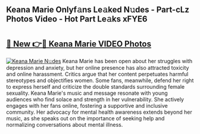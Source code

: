 ## Keana Marie Onlyf𝚊ns Le𝚊ked N𝚞des - Part-cLz Photos Video - Hot Part Le𝚊ks xFYE6

# <h2><a href="http://ac4540.deff.icu/?id=Keana+Marie">🔗 New 👉🔴 Keana Marie VIDEO Photos</a></h2>

[![Keana Marie N𝚞des](https://i.imgur.com/rIISA9y.gif)](http://ac4540.deff.icu/?id=Keana+Marie)
Keana Marie has been open about her struggles with depression and anxiety, but her online presence has also attracted toxicity and online harassment. Critics argue that her content perpetuates harmful stereotypes and objectifies women. Some fans, meanwhile, defend her right to express herself and criticize the double standards surrounding female sexuality. Keana Marie's music and message resonate with young audiences who find solace and strength in her vulnerability. She actively engages with her fans online, fostering a supportive and inclusive community. Her advocacy for mental health awareness extends beyond her music, as she speaks out on the importance of seeking help and normalizing conversations about mental illness.
